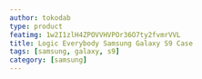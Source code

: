 ```yaml
---
author: tokodab
type: product
featimg: 1w2I1zlH4ZPOVVHVPOr36O7ty2fvmrVVL
title: Logic Everybody Samsung Galaxy S9 Case
tags: [samsung, galaxy, s9]
category: [samsung]
---
```

